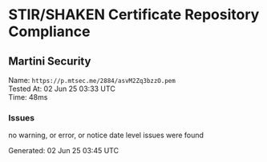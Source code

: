 # STIR/SHAKEN Certificate Repository Compliance

## Martini Security

Name: `https://p.mtsec.me/2884/asvM2Zq3bzzO.pem`\
Tested At: 02 Jun 25 03:33 UTC\
Time: 48ms

### Issues

no warning, or error, or notice date level issues were found

Generated: 02 Jun 25 03:45 UTC